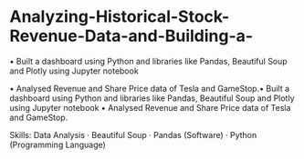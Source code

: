 # Analyzing-Historical-Stock-Revenue-Data-and-Building-a-

• Built a dashboard using Python and libraries like Pandas, Beautiful Soup and Plotly using Jupyter notebook

• Analysed Revenue and Share Price data of Tesla and GameStop.• Built a dashboard using Python and libraries like Pandas, Beautiful Soup and Plotly using Jupyter notebook • Analysed Revenue and Share Price data of Tesla and GameStop.

Skills: Data Analysis · Beautiful Soup · Pandas (Software) · Python (Programming Language)
